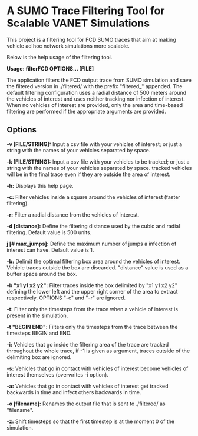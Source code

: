 # A SUMO Trace Filtering Tool for Scalable VANET Simulations

This project is a filtering tool for FCD SUMO traces that aim at making vehicle ad hoc network simulations more scalable.


Below is the help usage of the filtering tool.

**Usage: filterFCD OPTIONS... [FILE]**

The application filters the FCD output trace from SUMO simulation and save the
 filtered version in ./filtered/ with the prefix "filtered_" appended. The default filtering configuration uses a radial distance of 500 meters around the vehicles of interest and uses neither tracking nor infection of interest. When no vehicles of interest are provided, only the area and time-based filtering are performed if the appropriate arguments are provided.

## Options

  **-v [FILE/STRING]:** Input a csv file with your vehicles of interest; or just a 
                     string with the names of your vehicles separated by space.
                     
  **-k [FILE/STRING]:** Input a csv file with your vehicles to be tracked; or just a 
                     string with the names of your vehicles separated by space.
                     tracked vehicles will be in the final trace even if they are
                     outside the area of interest.
                     
  **-h:**                Displays this help page.
  
  **-c:**               Filter vehicles inside a square around the vehicles of
                     interest (faster filtering).
                     
  **-r:**               Filter a radial distance from the vehicles of interest.
  
  **-d [distance]:**     Define the filtering distance used by the cubic and radial
                     filtering. Default value is 500 units.
                     
  **j [# max_jumps]:**  Define the maximum number of jumps a infection of interest
                     can have. Default value is 1.
                     
  **-b:**               Delimit the optimal filtering box area around the vehicles
                     of interest. Vehicle traces outside the box are discarded.
                     \"distance\" value is used as a buffer space around the box.
                     
  **-b \"x1 y1 x2 y2\":** Filter traces inside the box delimited by \"x1 y1 x2 y2\"
                     defining the lower left and the upper right corner of the
                     area to extract respectively. OPTIONS \"-c\" and \"-r\" are
                     ignored.
                     
  **-t:**               Filter only the timesteps from the trace when a vehicle of
                     interest is present in the simulation.
                     
  **-t \"BEGIN END\":**   Filters only the timesteps from the trace between the
                     timesteps BEGIN and END.
                     
  **-i:**                Vehicles that go inside the filtering area of the trace 
                     are tracked throughout the whole trace, if -1 is given
                     as argument, traces outside of the delimiting box are 
                     ignored.
                     
  **-s:**                Vehicles that go in contact with vehicles of interest become 
                     vehicles of interest themselves (overwrites -i option).
                     
  **-a:**                Vehicles that go in contact with vehicles of interest get 
                     tracked backwards in time and infect others backwards in 
                     time.
                     
  **-o [filename]:**     Renames the output file that is sent to ./filtered/ as "filename".
                     
  **-z:**               Shift timesteps so that the first timestep is at the moment 
                     0 of the simulation.
                     
